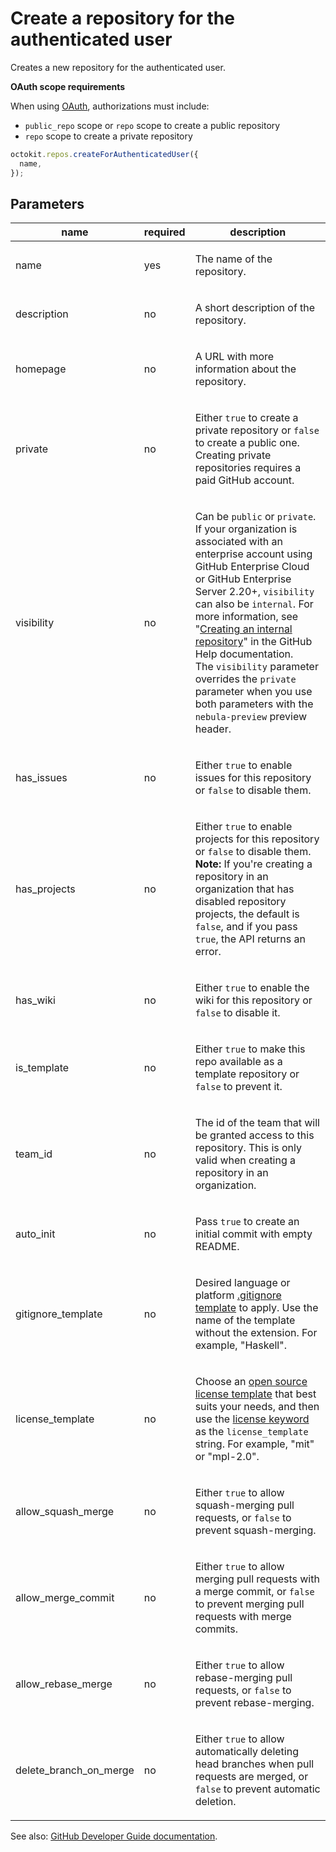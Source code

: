 # Create a repository for the authenticated user

Creates a new repository for the authenticated user.

**OAuth scope requirements**

When using [OAuth](https://developer.github.com/apps/building-oauth-apps/understanding-scopes-for-oauth-apps/), authorizations must include:

- `public_repo` scope or `repo` scope to create a public repository
- `repo` scope to create a private repository

```js
octokit.repos.createForAuthenticatedUser({
  name,
});
```

## Parameters

<table>
  <thead>
    <tr>
      <th>name</th>
      <th>required</th>
      <th>description</th>
    </tr>
  </thead>
  <tbody>
    <tr><td>name</td><td>yes</td><td>

The name of the repository.

</td></tr>
<tr><td>description</td><td>no</td><td>

A short description of the repository.

</td></tr>
<tr><td>homepage</td><td>no</td><td>

A URL with more information about the repository.

</td></tr>
<tr><td>private</td><td>no</td><td>

Either `true` to create a private repository or `false` to create a public one. Creating private repositories requires a paid GitHub account.

</td></tr>
<tr><td>visibility</td><td>no</td><td>

Can be `public` or `private`. If your organization is associated with an enterprise account using GitHub Enterprise Cloud or GitHub Enterprise Server 2.20+, `visibility` can also be `internal`. For more information, see "[Creating an internal repository](https://help.github.com/github/creating-cloning-and-archiving-repositories/creating-an-internal-repository)" in the GitHub Help documentation.  
The `visibility` parameter overrides the `private` parameter when you use both parameters with the `nebula-preview` preview header.

</td></tr>
<tr><td>has_issues</td><td>no</td><td>

Either `true` to enable issues for this repository or `false` to disable them.

</td></tr>
<tr><td>has_projects</td><td>no</td><td>

Either `true` to enable projects for this repository or `false` to disable them. **Note:** If you're creating a repository in an organization that has disabled repository projects, the default is `false`, and if you pass `true`, the API returns an error.

</td></tr>
<tr><td>has_wiki</td><td>no</td><td>

Either `true` to enable the wiki for this repository or `false` to disable it.

</td></tr>
<tr><td>is_template</td><td>no</td><td>

Either `true` to make this repo available as a template repository or `false` to prevent it.

</td></tr>
<tr><td>team_id</td><td>no</td><td>

The id of the team that will be granted access to this repository. This is only valid when creating a repository in an organization.

</td></tr>
<tr><td>auto_init</td><td>no</td><td>

Pass `true` to create an initial commit with empty README.

</td></tr>
<tr><td>gitignore_template</td><td>no</td><td>

Desired language or platform [.gitignore template](https://github.com/github/gitignore) to apply. Use the name of the template without the extension. For example, "Haskell".

</td></tr>
<tr><td>license_template</td><td>no</td><td>

Choose an [open source license template](https://choosealicense.com/) that best suits your needs, and then use the [license keyword](https://help.github.com/articles/licensing-a-repository/#searching-github-by-license-type) as the `license_template` string. For example, "mit" or "mpl-2.0".

</td></tr>
<tr><td>allow_squash_merge</td><td>no</td><td>

Either `true` to allow squash-merging pull requests, or `false` to prevent squash-merging.

</td></tr>
<tr><td>allow_merge_commit</td><td>no</td><td>

Either `true` to allow merging pull requests with a merge commit, or `false` to prevent merging pull requests with merge commits.

</td></tr>
<tr><td>allow_rebase_merge</td><td>no</td><td>

Either `true` to allow rebase-merging pull requests, or `false` to prevent rebase-merging.

</td></tr>
<tr><td>delete_branch_on_merge</td><td>no</td><td>

Either `true` to allow automatically deleting head branches when pull requests are merged, or `false` to prevent automatic deletion.

</td></tr>
  </tbody>
</table>

See also: [GitHub Developer Guide documentation](endpoint.documentationUrl).
